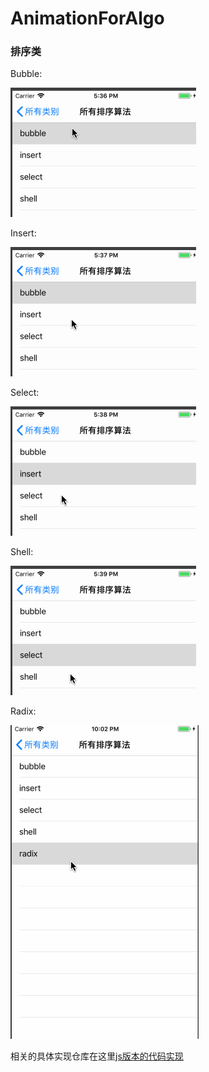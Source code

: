 # AnimationForAlgo

### 排序类

Bubble:

![bubble](GIF/bubble.gif)

Insert:

![insert](GIF/insert.gif)

Select:

![Select](GIF/select.gif)

Shell:

![shell](GIF/shell.gif)

Radix:

![radix](GIF/radix.gif)



相关的具体实现仓库在这里[js版本的代码实现](https://github.com/TPQuietBro/Algo)

